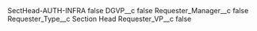 <?xml version="1.0" encoding="UTF-8"?>
<CustomMetadata xmlns="http://soap.sforce.com/2006/04/metadata" xmlns:xsi="http://www.w3.org/2001/XMLSchema-instance" xmlns:xsd="http://www.w3.org/2001/XMLSchema">
    <label>SectHead-AUTH-INFRA</label>
    <protected>false</protected>
    <values>
        <field>DGVP__c</field>
        <value xsi:type="xsd:boolean">false</value>
    </values>
    <values>
        <field>Requester_Manager__c</field>
        <value xsi:type="xsd:boolean">false</value>
    </values>
    <values>
        <field>Requester_Type__c</field>
        <value xsi:type="xsd:string">Section Head</value>
    </values>
    <values>
        <field>Requester_VP__c</field>
        <value xsi:type="xsd:boolean">false</value>
    </values>
</CustomMetadata>
